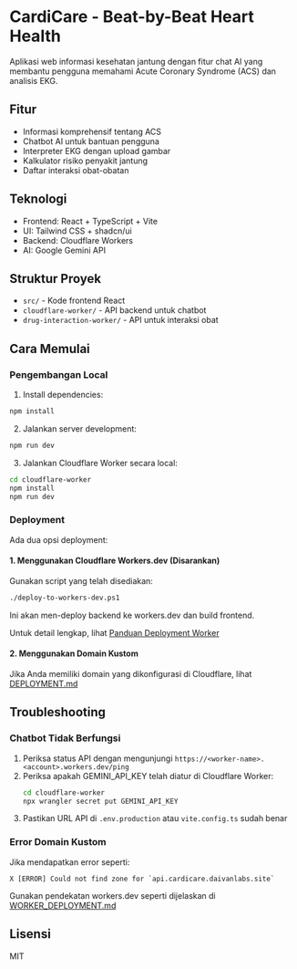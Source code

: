# CardiCare - Beat-by-Beat Heart Health

Aplikasi web informasi kesehatan jantung dengan fitur chat AI yang membantu pengguna memahami Acute Coronary Syndrome (ACS) dan analisis EKG.

## Fitur

- Informasi komprehensif tentang ACS 
- Chatbot AI untuk bantuan pengguna
- Interpreter EKG dengan upload gambar
- Kalkulator risiko penyakit jantung
- Daftar interaksi obat-obatan

## Teknologi

- Frontend: React + TypeScript + Vite
- UI: Tailwind CSS + shadcn/ui
- Backend: Cloudflare Workers
- AI: Google Gemini API

## Struktur Proyek

- `src/` - Kode frontend React
- `cloudflare-worker/` - API backend untuk chatbot
- `drug-interaction-worker/` - API untuk interaksi obat

## Cara Memulai

### Pengembangan Local

1. Install dependencies:
```bash
npm install
```

2. Jalankan server development:
```bash
npm run dev
```

3. Jalankan Cloudflare Worker secara local:
```bash
cd cloudflare-worker
npm install
npm run dev
```

### Deployment

Ada dua opsi deployment:

#### 1. Menggunakan Cloudflare Workers.dev (Disarankan)

Gunakan script yang telah disediakan:
```bash
./deploy-to-workers-dev.ps1
```

Ini akan men-deploy backend ke workers.dev dan build frontend.

Untuk detail lengkap, lihat [Panduan Deployment Worker](./WORKER_DEPLOYMENT.md)

#### 2. Menggunakan Domain Kustom

Jika Anda memiliki domain yang dikonfigurasi di Cloudflare, lihat [DEPLOYMENT.md](./DEPLOYMENT.md)

## Troubleshooting

### Chatbot Tidak Berfungsi

1. Periksa status API dengan mengunjungi `https://<worker-name>.<account>.workers.dev/ping`
2. Periksa apakah GEMINI_API_KEY telah diatur di Cloudflare Worker:
   ```bash
   cd cloudflare-worker
   npx wrangler secret put GEMINI_API_KEY
   ```
3. Pastikan URL API di `.env.production` atau `vite.config.ts` sudah benar

### Error Domain Kustom

Jika mendapatkan error seperti:
```
X [ERROR] Could not find zone for `api.cardicare.daivanlabs.site`
```

Gunakan pendekatan workers.dev seperti dijelaskan di [WORKER_DEPLOYMENT.md](./WORKER_DEPLOYMENT.md)

## Lisensi

MIT
